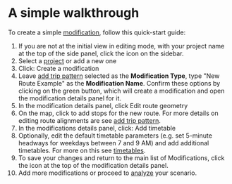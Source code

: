 # A simple walkthrough

To create a simple [modification](/glossary#modification), follow this quick-start guide:

1. If you are not at the initial view in editing mode, with your project name at the top of the side panel, click the <i class="fa fa-cubes"></i> icon on the sidebar.
1. Select a [project](/glossary#project) or add a new one
1. Click: <span class="btn btn-success"><i class="fa fa-plus"></i> Create a modification</span>
1. Leave [add trip pattern](/edit-scenario/modifications#add-trip-pattern) selected as the **Modification Type**, type "New Route Example" as the **Modification Name**. Confirm these options by clicking on the green button, which will create a modification and open the modification details panel for it.
1. In the modification details panel, click <span class="btn btn-warning"><i class="fa fa-pencil"></i> Edit route geometry</span>
1. On the map, click to add stops for the new route. For more details on editing route alignments are see [add trip pattern](/edit-scenario/modifications#add-trip-pattern).
1. In the modifications details panel, click: <span class="btn btn-success"><i class="fa fa-plus"></i> Add timetable</span>
1. Optionally, edit the default timetable parameters (e.g. set 5-minute headways for weekdays between 7 and 9 AM) and add additional timetables. For more on this see [timetables](/edit-scenario/timetable).
1. To save your changes and return to the main list of Modifications, click the <i class="fa fa-chevron-left"></i> icon at the top of the modification details panel.
1. Add more modifications or proceed to [analyze](/analysis) your scenario.
